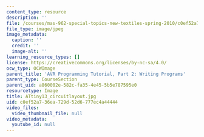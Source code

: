 ```yaml
---
content_type: resource
description: ''
file: /courses/mas-962-special-topics-new-textiles-spring-2010/c0ef52a736ea729d52d6777ec4a44444_ATtiny13_circuitlayout.jpg
file_type: image/jpeg
image_metadata:
  caption: ''
  credit: ''
  image-alt: ''
learning_resource_types: []
license: https://creativecommons.org/licenses/by-nc-sa/4.0/
ocw_type: OCWImage
parent_title: 'AVR Programming Tutorial, Part 2: Writing Programs'
parent_type: CourseSection
parent_uid: a860002e-582c-fa35-4e45-5b5e787595e0
resourcetype: Image
title: ATtiny13_circuitlayout.jpg
uid: c0ef52a7-36ea-729d-52d6-777ec4a44444
video_files:
  video_thumbnail_file: null
video_metadata:
  youtube_id: null
---
```


